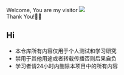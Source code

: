  Welcome, You are my visitor     ![](http://profile-counter.glitch.me/hulesley/count.svg)  
 Thank You!🎉🎉
## Hi

* 本仓库所有内容仅用于个人测试和学习研究
* 禁用于其他用途或者转载传播否则后果自负
* 学习者请24小时内删除本项目中的所有内容
